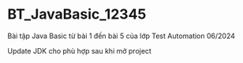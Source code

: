 # BT_JavaBasic_12345
Bài tập Java Basic từ bài 1 đến bài 5 của lớp Test Automation 06/2024

Update JDK cho phù hợp sau khi mở project